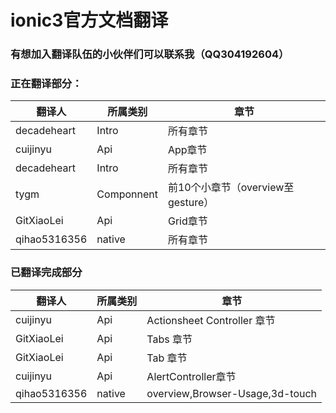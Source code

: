# ionic3官方文档翻译 #

### 有想加入翻译队伍的小伙伴们可以联系我（QQ304192604） ###

### 正在翻译部分： ###
| 翻译人 | 所属类别 | 章节 |
|-----|------|-----|
| decadeheart | Intro | 所有章节 |
| cuijinyu | Api | App章节 |
| decadeheart | Intro | 所有章节 |
| tygm | Componnent | 前10个小章节（overview至gesture） |
| GitXiaoLei | Api | Grid章节 |
| qihao5316356 | native | 所有章节 |
### 已翻译完成部分 ###
| 翻译人 | 所属类别 | 章节 |
|-----|------|-----|
| cuijinyu | Api | Actionsheet Controller 章节 |
| GitXiaoLei | Api | Tabs 章节 |
| GitXiaoLei | Api | Tab 章节 |
| cuijinyu | Api | AlertController章节 |
| qihao5316356 | native |overview,Browser-Usage,3d-touch |

